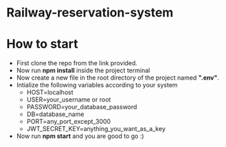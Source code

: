 # Railway-reservation-system

# How to start

* First clone the repo from the link provided.
* Now run **npm install** inside the project terminal
* Now create a new file in the root directory of the project named **".env"**.
* Intialize the following variables according to your system
  * HOST=localhost
  * USER=your_username or root
  * PASSWORD=your_database_password
  * DB=database_name
  * PORT=any_port_except_3000
  * JWT_SECRET_KEY=anything_you_want_as_a_key
 * Now run **npm start** and you are good to go :)
